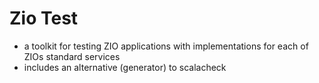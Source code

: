 # Zio Test

- a toolkit for testing ZIO applications with implementations for each of ZIOs standard services
- includes an alternative (generator) to scalacheck

